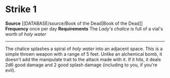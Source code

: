 ﻿---
actions: '[one-action]'
frequency: once per day
id: '1167'
name: Strike
rarity: Common
requirement: TheLady's chaliceis full of a vial's worth ofholy water
source: '[[DATABASE/source/Book of the Dead|Book of the Dead]]'
type: Action

---
# Strike <span class="action-icon">1</span>

**Source** [[DATABASE/source/Book of the Dead|Book of the Dead]]
**Frequency** once per day
**Requirements** The _Lady's chalice_ is full of a vial's worth of _holy water_

---
The chalice splashes a spiral of _holy water_ into an adjacent space. This is a simple thrown weapon with a range of 5 feet. Unlike an alchemical bomb, it doesn't add the manipulate trait to the attack made with it. If it hits, it deals 2d6 good damage and 2 good splash damage (including to you, if you're evil).
